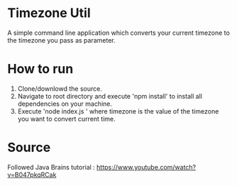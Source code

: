 # Timezone Util
A simple command line application which converts your current timezone to the timezone you pass as parameter.

# How to run
1. Clone/downlowd the source.
2. Navigate to root directory and execute 'npm install' to install all dependencies on your machine. 
3. Execute 'node index.js <timezone>' where timezone is the value of the timezone you want to convert current time.

# Source
Followed Java Brains tutorial : 
https://www.youtube.com/watch?v=B047pkqRCak
